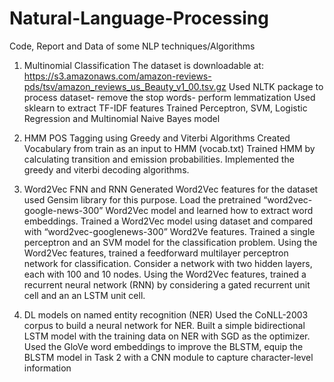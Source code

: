 # Natural-Language-Processing
Code, Report and Data of some NLP techniques/Algorithms

1. Multinomial Classification
   The dataset is downloadable at: https://s3.amazonaws.com/amazon-reviews-pds/tsv/amazon_reviews_us_Beauty_v1_00.tsv.gz
   Used NLTK package to process dataset- remove the stop words- perform lemmatization
   Used sklearn to extract TF-IDF features
   Trained Perceptron, SVM, Logistic Regression and Multinomial Naive Bayes model

2. HMM POS Tagging using Greedy and Viterbi Algorithms
  Created Vocabulary from train as an input to HMM (vocab.txt)
  Trained HMM by calculating transition and emission probabilities.
  Implemented the greedy and viterbi decoding algorithms.

 3. Word2Vec FNN and RNN
    Generated Word2Vec features for the dataset used Gensim library for this purpose.
    Load the pretrained “word2vec-google-news-300” Word2Vec model and learned how to extract word embeddings.
    Trained a Word2Vec model using dataset and compared with “word2vec-googlenews-300” Word2Ve features.
    Trained a single perceptron and an SVM model for the classification problem.
    Using the Word2Vec features, trained a feedforward multilayer perceptron network for classification. Consider a network with two hidden layers, each with 100 and 10 nodes.
    Using the Word2Vec features, trained a recurrent neural network (RNN) by considering a gated recurrent unit cell and an an LSTM unit cell.

4. DL models on named entity recognition (NER)
   Used the CoNLL-2003 corpus to build a neural network for NER.
   Built a simple bidirectional LSTM model with the training data on NER with SGD as the optimizer.
   Used the GloVe word embeddings to improve the BLSTM, equip the BLSTM model in Task 2 with a CNN module to capture character-level information
